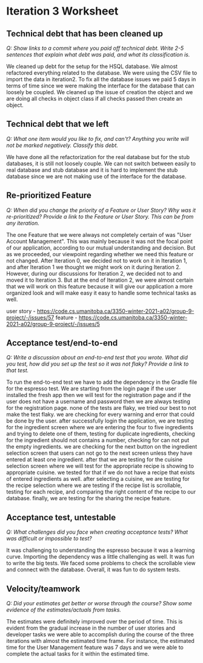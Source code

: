 # Iteration 3 Worksheet


## Technical debt that has been cleaned up
*Q: Show links to a commit where you paid off technical debt. Write 2-5*
*sentences that explain what debt was paid, and what its classification is.* 

We cleaned up debt for the setup for the HSQL database. We almost refactored everything related to the database.
We were using the CSV file to import the data in iteration2. To fix all the database issues we paid 5 days in terms
of time since we were making the interface for the database that can loosely be coupled. We cleaned up the issue of
creation the object and we are doing all checks in object class if all checks passed then create an object.

## Technical debt that we left
*Q: What one item would you like to fix, and can't? Anything you write will not*
*be marked negatively. Classify this debt.*

We have done all the refactorization for the real database but for the stub databases, it is still not loosely couple.
We can not switch between easily to real database and stub database and it is hard to implement the stub database since
we are not making use of the interface for the database.

## Re-prioritized Feature
*Q: When did you change the priority of a Feature or User Story? Why was it*
*re-prioritized? Provide a link to the Feature or User Story. This can be from*
*any iteration.*

The one Feature that we were always not completely certain of was "User Account Management".
This was mainly because it was not the focal point of our application, according to our mutual understanding
and decision. But as we proceeded, our viewpoint regarding whether we need this feature or not changed.
After Iteration 0, we decided not to work on it in Iteration 1, and after Iteration 1 we thought we might work
on it during Iteration 2. However, during our discussions for Iteration 2, we decided not to and moved it to Iteration 3.
But at the end of Iteration 2, we were almost certain that we will work on this feature because it will
give our application a more organized look and will make easy it easy to handle some technical tasks as well.

user story - https://code.cs.umanitoba.ca/3350-winter-2021-a02/group-9-project/-/issues/57
feature - https://code.cs.umanitoba.ca/3350-winter-2021-a02/group-9-project/-/issues/5


## Acceptance test/end-to-end
*Q: Write a discussion about an end-to-end test that you wrote. What did you test,*
*how did you set up the test so it was not flaky? Provide a link to that test.*

To run the end-to-end test we have to add the dependency in the Gradle file for the espresso test. We are starting
from the login page if the user installed the fresh app then we will test for the registration page and if the user
does not have a username and password then we are always testing for the registration page. none of the tests are flaky, we
tried our best to not make the test flaky. we are checking for every warning and error that could be done by the user. after
successfully login the application, we are testing for the ingredient screen where we are entering the four to five ingredients
and trying to delete one of them, testing for duplicate ingredients, checking for the ingredient should not contains a number,
checking for can not put the empty ingredients. we are checking for the next button on the ingredient selection screen that users
can not go to the next screen unless they have entered at least one ingredient. after that we are testing for the cuisine
selection screen where we will test for the appropriate recipe is showing to appropriate cuisine. we tested for that if we do
not have a recipe that exists of entered ingredients as well. after selecting a cuisine, we are testing for the recipe selection
where we are testing if the recipe list is scrollable, testing for each recipe, and comparing the right content of the recipe to
our database. finally, we are testing for the sharing the recipe feature.

## Acceptance test, untestable
*Q: What challenges did you face when creating acceptance tests? What was difficult*
*or impossible to test?*

It was challenging to understanding the espresso because it was a learning curve. Importing the dependency was a little challenging
as well. It was fun to write the big tests. We faced some problems to check the scrollable view and connect with the database. Overall,
it was fun to do system tests.

## Velocity/teamwork
*Q: Did your estimates get better or worse through the course? Show some*
*evidence of the estimates/actuals from tasks.*

The estimates were definitely improved over the period of time. This is evident from the gradual increase in the number
of user stories and developer tasks we were able to accomplish during the course of the three iterations with almost the estimated
time frame. For instance, the estimated time for the User Management feature was 7 days and we were able to complete the actual tasks for it
within the estimated time.